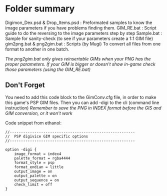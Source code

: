 # Folder summary 

Digimon_Dex.psd & Drop_Items.psd : Preformated samples to know the image parameters if you have problems finding them.
GIM_RE.bat : Script guide to do the reversing to the image parameters step by step
Sample.bat : Sample for sanity-check (to see if your parameters create a 1:1 GIM file)
gim2png.bat & png2gim.bat : Scripts (by Mugi) To convert all files from one format to another in one batch.

*The png2gim.bat only gives reinsertable GIMs when your PNG has the proper parameters. If your GIM is bigger or doesn't 
show in-game check those parameters (using the GIM_RE.bat)*

## Don't Forget

You need to add this code block to the GimConv.cfg file, in order to make this game's PSP GIM files.
Then you can add -digi to the cli (command line instruction)
*Remember to save the PNG in INDEX format before the GIS and GIM conversion, or it won't work*

Code snippet from ethanol:
```
//--------------------------------------------------------
//  PSP digivice GIM specific options
//--------------------------------------------------------

option -digi {
    image_format = index4
    palette_format = rgba4444
    format_style = psp
    format_endian = little
    output_image = on
    output_palette = on
    output_sequence = on
    check_limit = off
}
```
